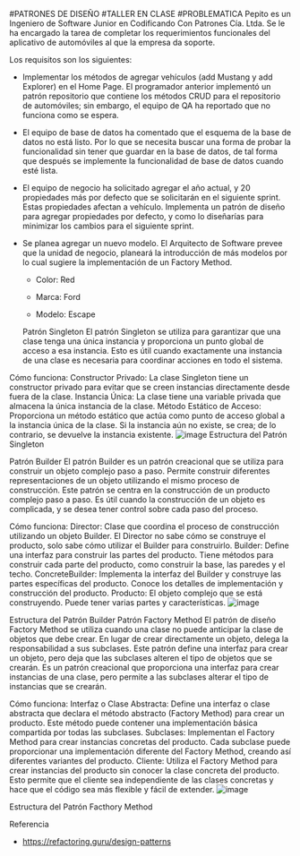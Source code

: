 #PATRONES DE DISEÑO
#TALLER EN CLASE
#PROBLEMATICA
Pepito es un Ingeniero de Software Junior en Codificando Con Patrones Cía. Ltda. Se le ha encargado la tarea de completar los requerimientos funcionales del aplicativo de automóviles al que la empresa da soporte. 

Los requisitos son los siguientes: 

- Implementar los métodos de agregar vehículos (add Mustang y add Explorer) en el Home Page. El programador anterior implementó un patrón repositorio que contiene los métodos CRUD para el repositorio de automóviles; sin embargo, el equipo de QA ha reportado que no funciona como se espera. 
 

- El equipo de base de datos ha comentado que el esquema de la base de datos no está listo. Por lo que se necesita buscar una forma de probar la funcionalidad sin tener que guardar en la base de datos, de tal forma que después se implemente la funcionalidad de base de datos cuando esté lista. 

- El equipo de negocio ha solicitado agregar el año actual, y 20 propiedades más por defecto que se solicitarán en el siguiente sprint. Estas propiedades afectan a vehículo. Implementa un patrón de diseño para agregar propiedades por defecto, y como lo diseñarías para minimizar los cambios para el siguiente sprint. 

- Se planea agregar un nuevo modelo. El Arquitecto de Software prevee que la unidad de negocio, planeará la introducción de más modelos por lo cual sugiere la implementación de un Factory Method. 

  - Color: Red 

  - Marca: Ford 

  - Modelo: Escape
 
  Patrón Singleton
El patrón Singleton se utiliza para garantizar que una clase tenga una única instancia y proporciona un punto global de acceso a esa instancia. Esto es útil cuando exactamente una instancia de una clase es necesaria para coordinar acciones en todo el sistema.

Cómo funciona:
Constructor Privado: La clase Singleton tiene un constructor privado para evitar que se creen instancias directamente desde fuera de la clase.
Instancia Única: La clase tiene una variable privada que almacena la única instancia de la clase.
Método Estático de Acceso: Proporciona un método estático que actúa como punto de acceso global a la instancia única de la clase. Si la instancia aún no existe, se crea; de lo contrario, se devuelve la instancia existente.
![image](https://github.com/whosnnck/DesignPatternsUDLA/assets/131733484/265b0351-eff4-4612-be47-f245c9b30f0d)
Estructura del Patrón Singleton


Patrón Builder
El patrón Builder es un patrón creacional que se utiliza para construir un objeto complejo paso a paso. Permite construir diferentes representaciones de un objeto utilizando el mismo proceso de construcción. Este patrón se centra en la construcción de un producto complejo paso a paso. Es útil cuando la construcción de un objeto es complicada, y se desea tener control sobre cada paso del proceso.


Cómo funciona:
Director: Clase que coordina el proceso de construcción utilizando un objeto Builder. El Director no sabe cómo se construye el producto, solo sabe cómo utilizar el Builder para construirlo.
Builder: Define una interfaz para construir las partes del producto. Tiene métodos para construir cada parte del producto, como construir la base, las paredes y el techo.
ConcreteBuilder: Implementa la interfaz del Builder y construye las partes específicas del producto. Conoce los detalles de implementación y construcción del producto.
Producto: El objeto complejo que se está construyendo. Puede tener varias partes y características.
![image](https://github.com/whosnnck/DesignPatternsUDLA/assets/131733484/c6351451-9399-4441-be0d-05398dba387e)


Estructura del Patrón Builder
Patrón Factory Method
El patrón de diseño Factory Method se utiliza cuando una clase no puede anticipar la clase de objetos que debe crear. En lugar de crear directamente un objeto, delega la responsabilidad a sus subclases. Este patrón define una interfaz para crear un objeto, pero deja que las subclases alteren el tipo de objetos que se crearán. Es un patrón creacional que proporciona una interfaz para crear instancias de una clase, pero permite a las subclases alterar el tipo de instancias que se crearán.


Cómo funciona:
Interfaz o Clase Abstracta: Define una interfaz o clase abstracta que declara el método abstracto (Factory Method) para crear un producto. Este método puede contener una implementación básica compartida por todas las subclases.
Subclases: Implementan el Factory Method para crear instancias concretas del producto. Cada subclase puede proporcionar una implementación diferente del Factory Method, creando así diferentes variantes del producto.
Cliente: Utiliza el Factory Method para crear instancias del producto sin conocer la clase concreta del producto. Esto permite que el cliente sea independiente de las clases concretas y hace que el código sea más flexible y fácil de extender.
![image](https://github.com/whosnnck/DesignPatternsUDLA/assets/131733484/6d9f3e67-cdba-4606-b164-fe53ce449638)

Estructura del Patrón Facthory Method

Referencia
- https://refactoring.guru/design-patterns

